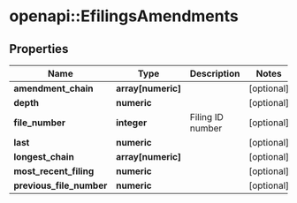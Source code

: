 # openapi::EfilingsAmendments


## Properties
Name | Type | Description | Notes
------------ | ------------- | ------------- | -------------
**amendment_chain** | **array[numeric]** |  | [optional] 
**depth** | **numeric** |  | [optional] 
**file_number** | **integer** | Filing ID number | [optional] 
**last** | **numeric** |  | [optional] 
**longest_chain** | **array[numeric]** |  | [optional] 
**most_recent_filing** | **numeric** |  | [optional] 
**previous_file_number** | **numeric** |  | [optional] 


